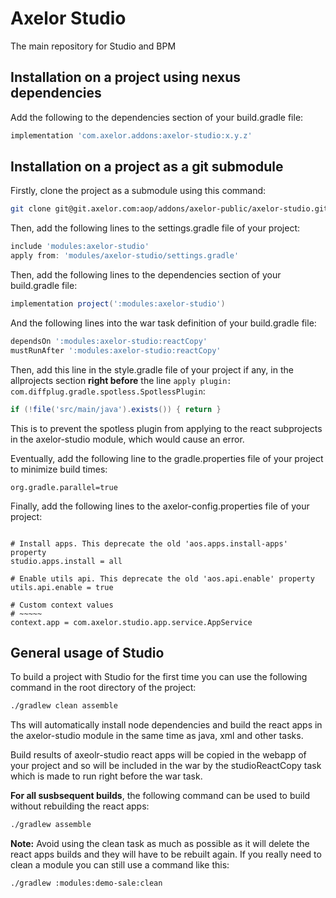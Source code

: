 # Axelor Studio

The main repository for Studio and BPM

## Installation on a project using nexus dependencies

Add the following to the dependencies section of your build.gradle file:

```groovy
implementation 'com.axelor.addons:axelor-studio:x.y.z'
```

## Installation on a project as a git submodule

Firstly, clone the project as a submodule using this command:

```bash
git clone git@git.axelor.com:aop/addons/axelor-public/axelor-studio.git --recurse-submodules
```

Then, add the following lines to the settings.gradle file of your project:

```groovy
include 'modules:axelor-studio'
apply from: 'modules/axelor-studio/settings.gradle'
```

Then, add the following lines to the dependencies section of your build.gradle file:

```groovy
implementation project(':modules:axelor-studio')
```

And the following lines into the war task definition of your build.gradle file:

```groovy
dependsOn ':modules:axelor-studio:reactCopy'
mustRunAfter ':modules:axelor-studio:reactCopy'
```

Then, add this line in the style.gradle file of your project if any, in the allprojects section **right before** the line `apply plugin: com.diffplug.gradle.spotless.SpotlessPlugin`:

```groovy
if (!file('src/main/java').exists()) { return }
```

This is to prevent the spotless plugin from applying to the react subprojects in the axelor-studio module, which would cause an error.

Eventually, add the following line to the gradle.properties file of your project to minimize build times:

```properties
org.gradle.parallel=true
```

Finally, add the following lines to the axelor-config.properties file of your project:

```properties

# Install apps. This deprecate the old 'aos.apps.install-apps' property
studio.apps.install = all

# Enable utils api. This deprecate the old 'aos.api.enable' property
utils.api.enable = true

# Custom context values
# ~~~~~
context.app = com.axelor.studio.app.service.AppService
```

## General usage of Studio

To build a project with Studio for the first time you can use the following command in the root directory of the project:

```bash
./gradlew clean assemble
```

Ths will automatically install node dependencies and build the react apps in the axelor-studio module in the same time as java, xml and other tasks.

Build results of axeolr-studio react apps will be copied in the webapp of your project and so will be included in the war by the studioReactCopy task which is made to run right before the war task.

**For all susbsequent builds**, the following command can be used to build without rebuilding the react apps:

```bash
./gradlew assemble
```

**Note:** Avoid using the clean task as much as possible as it will delete the react apps builds and they will have to be rebuilt again. If you really need to clean a module you can still use a command like this:

```bash
./gradlew :modules:demo-sale:clean
```
